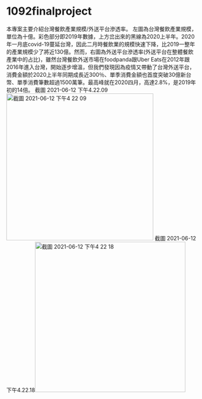 # 1092finalproject
本專案主要介紹台灣餐飲產業規模/外送平台滲透率。
左圖為台灣餐飲產業規模，單位為十億。彩色部分即2019年數據，上方岔出來的黑線為2020上半年。2020年一月底covid-19蔓延台灣，因此二月時餐飲業的規模快速下降，比2019一整年的產業規模少了將近130億。然而，右圖為外送平台滲透率(外送平台在整體餐飲產業中的占比)，雖然台灣餐飲外送市場在foodpanda跟Uber Eats在2012年跟2016年進入台灣，開始逐步增溫，但我們發現因為疫情又帶動了台灣外送平台，消費金額於2020上半年同期成長近300％、單季消費金額也首度突破30億新台幣、單季消費筆數超過1500萬筆。最高峰就在2020四月，高達2.8%，是2019年初的14倍。
截圖 2021-06-12 下午4.22.09<img width="385" alt="截圖 2021-06-12 下午4 22 09" src="https://user-images.githubusercontent.com/85115993/121770185-74358a00-cb9a-11eb-9fee-2c847d61e06d.png">
截圖 2021-06-12 下午4.22.18<img width="394" alt="截圖 2021-06-12 下午4 22 18" src="https://user-images.githubusercontent.com/85115993/121770189-77307a80-cb9a-11eb-99f3-1a10a50fe633.png">
